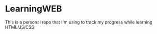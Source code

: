 # LearningWEB
This is a personal repo that I'm using to track my progress while learning HTML/JS/CSS
